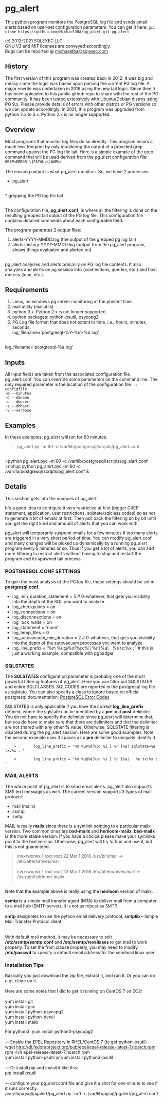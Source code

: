 # pg_alert
This python program monitors the PostgreSQL log file and sends email alerts based on user-set configuration parameters.  You can get it here:
`git clone https://github.com/MichaelDBA/pg_alert.git pg_alert`

(c) 2012-2021 SQLEXEC LLC
<br/>
GNU V3 and MIT licenses are conveyed accordingly.
<br/>
Bugs can be reported @ michaeldba@sqlexec.com

## History
The first version of this program was created back in 2012.  It was big and messy since the logic was based upon parsing the current PG log file.  A major rewrite was undertaken in 2016 using the new tail logic. Since then it has been uploaded to this public github repo to share with the rest of the PG community.  It has been tested extensively with Ubuntu/Debian distros using PG 9.x.  Please provide details of errors with other distros or PG versions so we can update accordingly. In 2021, this program was upgraded from python 2.x to 3.x.  Python 2.x is no longer supported.

## Overview
Most programs that monitor log files do so directly.  This program incurs a much less footprint by only monitoring the output of a provided grep command against the PG log file tail.  Here is a simple example of the grep command that will be used derived from the pg_alert configuration file:
<br/>
`GREP=ERROR:\|FATAL:\|WARN:`
<br/><br/>
The ensuing output is what pg_alert monitors. So, we have 2 processes:
<br/>
* pg_alert
<br/>
* grepping the PG log file tail
<br/><br/>

The configuration file, **pg_alert.conf**, is where all the filtering is done on the resulting grepped tail output of the PG log file.  This configuration file contains detailed comments about each configurable field.

The program generates 2 output files:

1. alerts-YYYY-MMDD.log (the output of the grepped pg log tail)
2. alerts-history-YYYY-MMDD.log (output from the pg_alert program, shows things evaluated and alerted on)
<br/><br/>

pg_alert analyzes and alerts primarily on PG log file contents.  It also analyzes and alerts on pg session info (connections, queries, etc.) and host metrics (load, etc.).  

## Requirements
1. Linux, no windows pg server monitoring at the present time.
2. mail utility (mailutils)
3. python 3.x.  Python 2.x is not longer supported.
4. python packages: python-psutil, psycopg2
5. PG Log file format that does not extent to time, i.e., hours, minutes, seconds.  
log_filename='postgresql-%Y-%m-%d.log'
<br/>
log_filename='postgresql-%a.log'

## Inputs
All input fields are taken from the associated configuration file, pg_alert.conf.  You can override some parameters on the command line.  The only required parameter is the location of the configuration file.
`-c --configfile`
<br/>
`-m --minutes`
<br/>
`-d --dbname`
<br/>
`-u --dbuser`
<br/>
`-s --dbhost`
<br/>
`-v --verbose`
<br/>

## Examples
In these examples, pg_alert will run for 60 minutes.
>pg_alert.py -m 60 -c /var/lib/postgresql/scripts/pg_alert.conf
<br/>
>python pg_alert.pyc -m 60 -c /var/lib/postgresql/scripts/pg_alert.conf
<br/>
>nohup python pg_alert.pyc -m 60 -c /var/lib/postgresql/scripts/pg_alert.conf &
 
## Details
This section gets into the nuances of pg_alert. 

It's a good idea to configure it very restrictive at first (bigger GREP statement, application, user restrictions, sqlstate/sqlclass codes) so as not to generate a lot of emails at first.  Then pull back the filtering bit by bit until you get the right kind and amount of alerts that you can work with.

pg_alert will temporarily suspend emails for a few minutes if too many alerts are triggered in a very short period of time.  You can modify pg_alert.conf and many changes will be picked up dynamically by a running pg_alert program every 5 minutes or so.  Thus if you get a lot of alerts, you can add more filtering to restrict alerts without having to stop and restart the program and its spawned tail process.


### POSTGRESQL.CONF SETTINGS
To gain the most analysis of the PG log file, these settings should be set in **postgresql.conf**. 
* log_min_duration_statement = 5  # 0-whatever, that gets you visibility into the depth of the SQL you want to analyze.
* log_checkpoints = on
* log_connections = on
* log_disconnections = on
* log_lock_waits = on
* log_statement = 'none'
* log_temp_files = 0
* log_autovacuum_min_duration = 2    # 0-whatever, that gets you visibility into the depth of the autovacuum processes you want to analyze.
* log_line_prefix = '%m %u@%d[%p:%i] %r [%a]&nbsp;&nbsp;&nbsp;%e tx:%x : '  # this is just a working example, compatible with pgbadger


### SQLSTATES
The **SQLSTATES** configuration parameter is probably one of the most powerful filtering features of pg_alert.  Here you can filter out SQLSTATES and entire SQLCLASSES.  SQLCODES are reported in the postgresql log file as sqlstate. You can also specify a class to ignore based on official postgresql documentation:
[PostgreSQL Error Codes](http://www.postgresql.org/docs/9.6/static/errcodes-appendix.html)

SQLSTATES is only applicable if you have the correct **log_line_prefix** defined, where the sqlstate can be identified by a **pre** and  **post** delimiter.  You do not have to specify the delimiter since pg_alert will determine that, but you do have to make sure that there are delimiters and that the delimiter are not shared with any other **%** value.  Otherwise, SQLSTATE filtering is disabled during the pg_alert session.  Here are some good examples. Note the second example uses 3 spaces as a **pre** delimiter to uniquely identify it.

        >        log_line_prefix = '%m %u@%d[%p: %i ] %r [%a] sqlstate=%e tx:%x : '

        >        log_line_prefix = '%m %u@%d[%p: %i ] %r [%a]   %e tx:%x : '

### MAIL ALERTS
The whole point of pg_alert is to send email alerts. pg_alert also supports SMS text messages as well. The current version supports 3 types of mail protocol:
* mail (mailx)
* ssmtp
* smtp

MAIL is really **mailx** since there is a symlink pointing to a particular mailx version.  Two common ones are **bsd-mailx** and **heriloom-mailx**.  **bsd-mailx** is the more stable version. If you have a choice please make your symlinks point to the bsd version.  Otherwise, pg_alert will try to find and use it, but this is not guaranteed.
>lrwxrwxrwx 1 root root 22 Mar  1  2016 /usr/bin/mail -> /etc/alternatives/mail
<br /><br />
>lrwxrwxrwx 1 root root 23 Mar  1  2016 /etc/alternatives/mail -> /usr/bin/heirloom-mailx
<br /><br />

Note that the example above is really using the **heirloom** version of mailx.

**ssmtp** is a simple mail transfer agent (MTA) to deliver mail from a computer to a mail hub (SMTP server). It is not as robust as SMTP.
<br /><br />
**smtp** designates to use the python email delivery protocol, **smtplib** – Simple Mail Transfer Protocol client.  
<br /><br />
With default mail method, it may be necessary to edit **/etc/ssmtp/ssmtp.conf** and **/etc/ssmtp/revaliases** to get mail to work properly. To set the from clause properly, you may need to modify **/etc/passwd** to specify a default email address for the sendmail linux user.

### Installation Tips
Basically you just download the zip file, extract it, and run it.  Or you can do a git clone on it.
<br /><br />
Here are some notes that I did to get it running on CentOS 7 on EC2:
<br /><br />
yum install git<br/>
yum install gcc<br/>
yum install python-psycopg2<br/>
yum install python-devel<br/>
yum install mailx

For python3:
yum install python3-psycopg2
<br /><br />
-- Enable the EPEL Repository in RHEL/CentOS 7 (to get python-psutil)<br/>
wget http://dl.fedoraproject.org/pub/epel/epel-release-latest-7.noarch.rpm<br/>
rpm -ivh epel-release-latest-7.noarch.rpm<br/>
yum install python-psutil
or
yum install python3-psutil
<br /><br />
-- Or install pip and install it like this:<br/>
pip install psutil
<br /><br />
-- configure your pg_alert.conf file and give it a shot for one minute to see if it runs correctly.<br/>
/var/lib/pgsql/pgalert/pg_alert.py -m 1 -c /var/lib/pgsql/pgalert/pg_alert.conf
